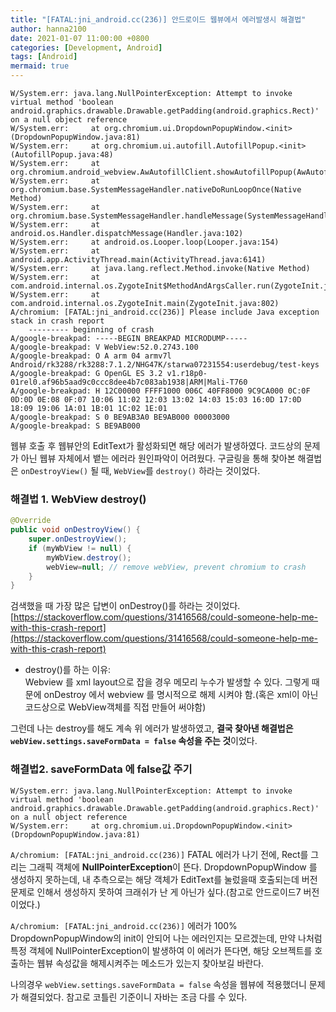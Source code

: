 ```yaml
---
title: "[FATAL:jni_android.cc(236)] 안드로이드 웹뷰에서 에러발생시 해결법"
author: hanna2100
date: 2021-01-07 11:00:00 +0800
categories: [Development, Android]
tags: [Android]
mermaid: true
---
```


```
W/System.err: java.lang.NullPointerException: Attempt to invoke virtual method 'boolean android.graphics.drawable.Drawable.getPadding(android.graphics.Rect)' on a null object reference
W/System.err:     at org.chromium.ui.DropdownPopupWindow.<init>(DropdownPopupWindow.java:81)
W/System.err:     at org.chromium.ui.autofill.AutofillPopup.<init>(AutofillPopup.java:48)
W/System.err:     at org.chromium.android_webview.AwAutofillClient.showAutofillPopup(AwAutofillClient.java:50)
W/System.err:     at org.chromium.base.SystemMessageHandler.nativeDoRunLoopOnce(Native Method)
W/System.err:     at org.chromium.base.SystemMessageHandler.handleMessage(SystemMessageHandler.java:39)
W/System.err:     at android.os.Handler.dispatchMessage(Handler.java:102)
W/System.err:     at android.os.Looper.loop(Looper.java:154)
W/System.err:     at android.app.ActivityThread.main(ActivityThread.java:6141)
W/System.err:     at java.lang.reflect.Method.invoke(Native Method)
W/System.err:     at com.android.internal.os.ZygoteInit$MethodAndArgsCaller.run(ZygoteInit.java:912)
W/System.err:     at com.android.internal.os.ZygoteInit.main(ZygoteInit.java:802)
A/chromium: [FATAL:jni_android.cc(236)] Please include Java exception stack in crash report
    --------- beginning of crash
A/google-breakpad: -----BEGIN BREAKPAD MICRODUMP-----
A/google-breakpad: V WebView:52.0.2743.100
A/google-breakpad: O A arm 04 armv7l Android/rk3288/rk3288:7.1.2/NHG47K/starwa07231554:userdebug/test-keys
A/google-breakpad: G OpenGL ES 3.2 v1.r18p0-01rel0.af96b5aad9c0ccc8dee4b7c083ab1938|ARM|Mali-T760
A/google-breakpad: H 12C00000 FFFF1000 006C 40FF8000 9C9CA000 0C:0F 0D:0D 0E:08 0F:07 10:06 11:02 12:03 13:02 14:03 15:03 16:0D 17:0D 18:09 19:06 1A:01 1B:01 1C:02 1E:01
A/google-breakpad: S 0 BE9AB3A0 BE9AB000 00003000
A/google-breakpad: S BE9AB000
```

웹뷰 호출 후 웹뷰안의 EditText가 활성화되면 해당 에러가 발생하였다.
코드상의 문제가 아닌 웹뷰 자체에서 뱉는 에러라 원인파악이 어려웠다.
구글링을 통해 찾아본 해결법은 `onDestroyView()` 될 때, `WebView`를 `destroy()` 하라는 것이었다.

### 해결법 1. WebView destroy()
```java
@Override
public void onDestroyView() {
    super.onDestroyView();
    if (myWbView != null) {
        myWbView.destroy();
        webView=null; // remove webView, prevent chromium to crash
    }
}
```
검색했을 때 가장 많은 답변이 onDestroy()를 하라는 것이었다.
[https://stackoverflow.com/questions/31416568/could-someone-help-me-with-this-crash-report](https://stackoverflow.com/questions/31416568/could-someone-help-me-with-this-crash-report)

- destroy()를 하는 이유:  
Webview 를 xml layout으로 잡을 경우 메모리 누수가 발생할 수 있다. 그렇게 때문에 onDestroy 에서 webview 를 명시적으로 해제 시켜야 함.(혹은 xml이 아닌 코드상으로 WebView객체를 직접 만들어 써야함)

그런데 나는 destroy를 해도 계속 위 에러가 발생하였고, **결국 찾아낸 해결법은 `webView.settings.saveFormData = false` 속성을 주는 것**이었다.

### 해결법2. saveFormData 에 false값 주기
```
W/System.err: java.lang.NullPointerException: Attempt to invoke virtual method 'boolean android.graphics.drawable.Drawable.getPadding(android.graphics.Rect)' on a null object reference
W/System.err:     at org.chromium.ui.DropdownPopupWindow.<init>(DropdownPopupWindow.java:81)
```
`A/chromium: [FATAL:jni_android.cc(236)]` FATAL 에러가 나기 전에, Rect를 그리는 그래픽 객체에 **NullPointerException**이 뜬다. DropdownPopupWindow 를 생성하지 못하는데, 내 추측으로는 해당 객체가 EditText를 눌렀을때 호출되는데 버전문제로 인해서 생성하지 못하여 크래쉬가 난 게 아닌가 싶다.(참고로 안드로이드7 버전이었다.)

`A/chromium: [FATAL:jni_android.cc(236)]` 에러가 100% DropdownPopupWindow의 init이 안되어 나는 에러인지는 모르겠는데, 만약 나처럼 특정 객체에 NullPointerException이 발생하여 이 에러가 뜬다면, 해당 오브젝트를 호출하는 웹뷰 속성값을 해제시켜주는 메소드가 있는지 찾아보길 바란다.

나의경우 `webView.settings.saveFormData = false` 속성을 웹뷰에 적용했더니 문제가 해결되었다. 참고로 코틀린 기준이니 자바는 조금 다를 수 있다.


